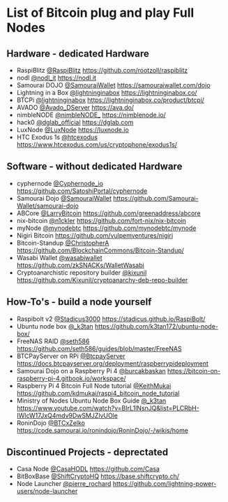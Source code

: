 # List of Bitcoin plug and play Full Nodes

## Hardware - dedicated Hardware
- RaspiBlitz 
  [@RaspiBlitz](https://twitter.com/RaspiBlitz) 
  https://github.com/rootzoll/raspiblitz
- nodl 
  [@nodl_it](https://twitter.com/nodl_it) 
  https://nodl.it
- Samourai DOJO
  [@SamouraiWallet](https://twitter.com/SamouraiWallet)
  https://samouraiwallet.com/dojo
- Lightning in a Box
  [@lightninginabox](https://twitter.com/lightninginabox)
  https://lightninginabox.co/
- BTCPi
  [@lightninginabox](https://twitter.com/lightninginabox)
  https://lightninginabox.co/product/btcpi/
- AVADO
  [@Avado_DServer](https://twitter.com/Avado_DServer)
  https://ava.do/
- nimbleNODE
  [@nimbleNODE_](https://twitter.com/nimbleNODE_)
  https://nimblenode.io/
- hack0
  [@dglab_official](https://twitter.com/dglab_official)
  https://dglab.com
- LuxNode
  [@LuxNode](https://twitter.com/LuxNode)
  https://luxnode.io
- HTC Exodus 1s
  [@htcexodus](https://twitter.com/htcexodus)
  https://www.htcexodus.com/us/cryptophone/exodus1s/
    
## Software - without dedicated Hardware
- cyphernode
  [@Cyphernode_io](https://twitter.com/Cyphernode_io)
  https://github.com/SatoshiPortal/cyphernode
- Samourai Dojo
  [@SamouraiWallet](https://twitter.com/SamouraiWallet)
  https://github.com/Samourai-Wallet/samourai-dojo
- ABCore
  [@LarryBitcoin](https://twitter.com/LarryBitcoin)
  https://github.com/greenaddress/abcore
- nix-bitcoin
  [@n1ckler](https://twitter.com/n1ckler)
  https://github.com/fort-nix/nix-bitcoin
- myNode
  [@mynodebtc](https://twitter.com/mynodebtc)
  https://github.com/mynodebtc/mynode
- Nigiri Bitcoin
  https://github.com/vulpemventures/nigiri
- Bitcoin-Standup
  [@ChristopherA](https://twitter.com/ChristopherA)
  https://github.com/BlockchainCommons/Bitcoin-Standup/
- Wasabi Wallet
  [@wasabiwallet](https://twitter.com/wasabiwallet)
  https://github.com/zkSNACKs/WalletWasabi
- Cryptoanarchistic repository builder
  [@kixunil](https://twitter.com/kixunil)
  https://github.com/Kixunil/cryptoanarchy-deb-repo-builder

## How-To's - build a node yourself
- Raspibolt v2
  [@Stadicus3000](https://twitter.com/Stadicus3000)
  https://stadicus.github.io/RaspiBolt/
- Ubuntu node box
  [@_k3tan](https://twitter.com/_k3tan)
  https://github.com/k3tan172/ubuntu-node-box/
- FreeNAS RAID
  [@seth586](https://twitter.com/seth586)
  https://github.com/seth586/guides/blob/master/FreeNAS
- BTCPayServer on RPi
  [@BtcpayServer](https://twitter.com/BtcpayServer)
  https://docs.btcpayserver.org/deployment/raspberrypideployment
- Samourai Dojo on a Raspberry Pi 4
  [@burcakbaskan](https://twitter.com/burcakbaskan)
  https://bitcoin-on-raspberry-pi-4.gitbook.io/workspace/
- Raspberry Pi 4 Bitcoin Full Node tutorial
  [@KeithMukai](https://twitter.com/KeithMukai)
  https://github.com/kdmukai/raspi4_bitcoin_node_tutorial
- Ministry of Nodes Ubuntu Node Box Guide
  [@_k3tan](https://twitter.com/_k3tan)
  https://www.youtube.com/watch?v=BIrL1lNsnJQ&list=PLCRbH-IWlcW17JxQ4mdv9DwSMJZlvUOle
- RoninDojo
  [@BTCxZelko](https://twitter.com/BTCxZelko)
  https://code.samourai.io/ronindojo/RoninDojo/-/wikis/home

## Discontinued Projects - deprectated
- Casa Node
  [@CasaHODL](https://twitter.com/CasaHODL)
  https://github.com/Casa
 - BitBoxBase
  [@ShiftCryptoHQ](https://twitter.com/ShiftCryptoHQ)
  https://base.shiftcrypto.ch/
- Node Launcher
  [@pierre_rochard](https://twitter.com/pierre_rochard)
  https://github.com/lightning-power-users/node-launcher
